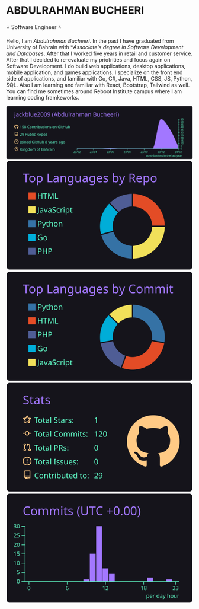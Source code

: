 # ABDULRAHMAN BUCHEERI

:star: Software Engineer :star:

Hello, I am *Abdulrahman Bucheeri*. In the past I have graduated from University of Bahrain with **Associate's degree in Software Development and Databases*. After that I worked five years in retail and customer service. After that I decided to re-evaluate my priotrities and focus again on Software Development. I do build web applications, desktop applications, mobile application, and games applications. I specialize on the front end side of applications, and familiar with Go, C#, Java, HTML, CSS, JS, Python, SQL. Also I am learning and familiar with React, Bootstrap, Tailwind as well. You can find me sometimes around Reboot Institute campus where I am learning coding framkeworks.

[![](https://raw.githubusercontent.com/jackblue2009/jackblue2009/master/profile-summary-card-output/aura/0-profile-details.svg)](https://github.com/vn7n24fzkq/github-profile-summary-cards)
[![](https://raw.githubusercontent.com/jackblue2009/jackblue2009/master/profile-summary-card-output/aura/1-repos-per-language.svg)](https://github.com/vn7n24fzkq/github-profile-summary-cards) [![](https://raw.githubusercontent.com/jackblue2009/jackblue2009/master/profile-summary-card-output/aura/2-most-commit-language.svg)](https://github.com/vn7n24fzkq/github-profile-summary-cards)
[![](https://raw.githubusercontent.com/jackblue2009/jackblue2009/master/profile-summary-card-output/aura/3-stats.svg)](https://github.com/vn7n24fzkq/github-profile-summary-cards) [![](https://raw.githubusercontent.com/jackblue2009/jackblue2009/master/profile-summary-card-output/aura/4-productive-time.svg)](https://github.com/vn7n24fzkq/github-profile-summary-cards)
